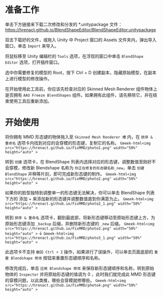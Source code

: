 # 准备工作
单击下方链接来下载二次修改和分发的 *.unitypackage 文件：
https://hrenact.github.io/BlendShapeEditor/BlendShapeEditor.unitypackage

双击下载好的文件，或拖入 Unity 中 Project 窗口的 Assets 文件夹内，弹出导入窗口，单击 `Import` 来导入。

将鼠标移至 Unity 编辑栏的 `Tools` 选项，在浮现的窗口中单击 `BlendShape Editor` 选项，打开插件窗口。

选中你需要修复的模型的 Root，按下 Ctrl + D 创建副本，隐藏原始模型，在副本上进行模型的修改操作。

在开始使用此工具前，你应该先检查对应的 Skinned Mesh Renderer 组件物体上是否拥有 `AAO Freeze BlendShapes` 组件。如果拥有此组件，请先移除它，并在结束使用工具后重新添加。



# 开始使用
将你拥有 MMD 形态键的物体拖入至 `Skinned Mesh Renderer 槽` 内，在 `排序 & 重命名` 选项卡内找到对应的会穿模的形态键，复制它的名称。
`Gmeek-html<img src="https://hrenact.github.io/FixMMD/photo1.png" width="50%" height="auto" >`

转到 `创建` 选项卡，在 BlendShape 列表内选择对应的形态键，调整数值至刚好不会穿模，修改新 Blendshape 名称为 `你正在修复的形态键名称_new`，单击 `创建 BlendShape` 并稍等片刻，即可完成新形态键的制作。
`Gmeek-html<img src="https://hrenact.github.io/FixMMD/photo2.png" width="50%" height="auto" >`

如果你的脸型独特到调整单一的形态键无法解决，你可以单击 BlendShape 列表下方的 添加 + 来添加新的形态键并调整数值直到你满意为止。
`Gmeek-html<img src="https://hrenact.github.io/FixMMD/photo2_1.png" width="50%" height="auto" >`

转到 `排序 & 重命名` 选项卡，翻到最底部，将新形态键移动至原始形态键上方，为原始形态键添加 `_backup` 后缀，并删除新形态键的 `_new` 后缀。
`Gmeek-html<img src="https://hrenact.github.io/FixMMD/photo3.png" width="50%" height="auto" >`
↓
`Gmeek-html<img src="https://hrenact.github.io/FixMMD/photo3_1.png" width="50%" height="auto" >`

此选项卡不支持 `撤回 Ctrl + Z` 操作，如果进行了误操作，可以单击页面底部的 `重置 Blendshape 修改` 按钮来重置形态键顺序和名称。

修改完成后，单击 `应用 Blendshape 修改` 来保存新形态键顺序和名称，转到原始物体的 `Inspector` 并将原始形态键的值调为 0 ，此时我们就完成此 MMD 形态键的穿模问题，以此类推，哪些会穿模就修哪些。
`Gmeek-html<img src="https://hrenact.github.io/FixMMD/photo4.png" width="50%" height="auto" >`